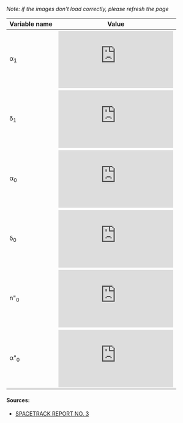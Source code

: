 *Note: if the images don't load correctly, please refresh the page*

Variable name | Value
------------- | -----
α<sub>1</sub> | ![equation](http://latex.codecogs.com/png.latex?%28%5Cfrac%7BConstants.ke%7D%7Bno%7D%29%5E%5Cfrac%7B2%7D%7B3%7D)
δ<sub>1</sub> | ![equation](http://latex.codecogs.com/png.latex?%5Cfrac%7B3%7D%7B2%7D%5Cfrac%7BConstants.k_2%7D%7B%7Ba_1%7D%5E2%7D%5Cfrac%7B%283cos%5E2%28inclo%29-1%29%7D%7B%281%20-%20ecco%5E2%29%5E%7B%5Cfrac%7B3%7D%7B2%7D%7D%7D)
α<sub>0</sub> | ![equation](http://latex.codecogs.com/png.latex?a_1%281%20-%20%5Cfrac%7B1%7D%7B3%7D%5Cdelta_1%20-%20%7B%5Cdelta_1%7D%5E2%20-%20%5Cfrac%7B134%7D%7B81%7D%7B%5Cdelta_1%7D%5E3%29)
δ<sub>0</sub> | ![equation](http://latex.codecogs.com/png.latex?%5Cfrac%7B3%7D%7B2%7D%5Cfrac%7BConstants.k_2%7D%7B%7Ba_0%7D%5E2%7D%5Cfrac%7B%283cos%5E2%28inclo%29-1%29%7D%7B%281%20-%20ecco%5E2%29%5E%7B%5Cfrac%7B3%7D%7B2%7D%7D%7D)
n"<sub>0</sub> | ![equation](http://latex.codecogs.com/png.latex?%5Cfrac%7Bn_0%7D%7B1%20&plus;%20%5Cdelta_0%7D)
α"<sub>0</sub> | ![equation](http://latex.codecogs.com/png.latex?%5Cfrac%7Ba_0%7D%7B1%20-%20%5Cdelta_0%7D)

#### Sources:
* [SPACETRACK REPORT NO. 3](http://celestrak.com/NORAD/documentation/spacetrk.pdf)